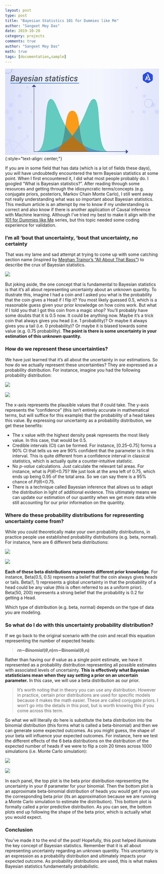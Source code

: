 ```yaml
---
layout: post
type: post
title: "Bayesian Statistics 101 for Dummies like Me"
author: "Sangeet Moy Das"
date: 2019-10-20
category: projects
comments: true
author: "Sangeet Moy Das"
math: true
tags: [documentation,sample]
---
```


![](/projects/assets/bayesian-statistics.png){:style="text-align: center;"}

If you are in some field that has data (which is a lot of fields these
days), you will have undoubtedly encountered the term Bayesian
statistics at some point. When I first encountered it, I did what most
people probably do. I googled “What is Bayesian statistics?”. After
reading through some resources and getting through the idiosyncratic
terms/concepts (e.g. conjugate priors, posteriors, Markov Chain Monte
Carlo), I still went away not really understanding what was so important
about Bayesian statistics. This medium article is an attempt by me to
know if my understanding is correct and also know if there is another
application of Causal inference with Machine learning. Although I’ve
tried my best to make it align with the [101 for Dummies like
Me](https://sangeetm.github.io/) series, but this topic
needed some coding experience for validation.

### I’m all ‘bout that uncertainty, ‘bout that uncertainty, no certainty

That was my lame and sad attempt at trying to come up with some catching
section name (inspired by [Meghan Trainor’s “All About That
Bass”](https://www.youtube.com/watch?v=7PCkvCPvDXk)) to describe the
crux of Bayesian statistics.

![](https://cdn-images-1.medium.com/max/600/0*jF7CT9YioE8mKGhM.jpg)

But joking aside, the one concept that is fundamental to Bayesian
statistics is that it’s all about representing uncertainty about an
unknown quantity. To illustrate this, imagine I had a coin and I asked
you what is the probability that the coin gives a Head if I flip it? You
most likely guessed 0.5, which is a reasonable guess given your prior
knowledge on how coins work. But what if I told you that I got this coin
from a magic shop? You’ll probably have some doubts that it is 0.5 now.
It could be anything now. Maybe it’s a trick coin that always gives you
head (i.e. 1 probability)? Or maybe it always gives you a tail (i.e. 0
probability)? Or maybe it is biased towards some value (e.g. 0.75
probability). **The point is there is some uncertainty in your
estimation of this unknown quantity.**

### How do we represent these uncertainties?

We have just learned that it’s all about the uncertainty in our
estimations. So how do we actually represent these uncertainties? They
are expressed as a probability distribution. For instance, imagine you
had the following probability distribution:

![](https://cdn-images-1.medium.com/max/800/1*te-BMygUIXPPYP-Xbx53zA.png)

![](https://cdn-images-1.medium.com/max/800/1*ls68LYT5_hr3KdlGrDcMDw.png)

The x-axis represents the plausible values that *θ* could take. The
y-axis represents the “confidence” (this isn’t entirely accurate in
mathematical terms, but will suffice for this example) that the
probability of a head takes this value. By expressing our uncertainty as
a probability distribution, we get these benefits:

-   The x value with the highest density peak represents the most likely
    value. In this case, that would be 0.5.
-   Credible intervals (CI) can be formed. For instance, [0.25–0.75]
    forms a 90% CI that tells us we are 90% confident that the parameter
    is in this interval. This is quite different from a confidence
    interval in classical statistics, which is actually quite a
    counter-intuitive statistic.
-   No *p-value* calculations. Just calculate the relevant tail areas.
    For instance, what is *P*(*θ*)\<0.75? We just look at the area left
    of 0.75, which ends up being 0.95 of the total area. So we can say
    there is a 95% chance of *P*(*θ*)\<0.75.
-   There is a technique called Bayesian inference that allows us to
    adapt the distribution in light of additional evidence. This
    ultimately means we can update our estimation of our quantity when
    we get more data while still accounting for our prior information on
    the quantity.

### Where do these probability distributions for representing uncertainty come from?

While you could theoretically make your own probability distributions,
in practice people use established probability distributions (e.g. beta,
normal). For instance, here are 6 different beta distributions:

![](https://cdn-images-1.medium.com/max/800/1*rrz9qPSRzMFG-KhReSNu6g.png)

![](https://cdn-images-1.medium.com/max/800/1*nVgAkHAdqNKMxXFAYPHIng.png)

**Each of these beta distributions represents different prior
knowledge**. For instance, Beta(0.5, 0.5) represents a belief that the
coin always gives heads or tails. Beta(1, 1) represents a global
uncertainty in that the probability of a head could be any value (this
is often referred to as a uniform prior). Beta(50, 200) represents a
strong belief that the probability is 0.2 for getting a Head.

Which type of distribution (e.g. beta, normal) depends on the type of
data you are modeling.

### So what do I do with this uncertainty probability distribution?

If we go back to the original scenario with the coin and recall this
equation representing the number of expected heads:

> ***rn*∼*Binomial*(*θ*,*n*)rn∼Binomial(θ,n)**

Rather than having our *θ* value as a single point estimate, we have it
represented as a probability distribution representing all possible
estimates with associated levels of uncertainty. **This is effectively
what Bayesian statisticians mean when they say setting a prior on an
uncertain parameter.** In this case, we will use a beta distribution as
our prior.

> It’s worth noting that in theory you can use any distribution. However
> in practice, certain prior distributions are used for specific models
> because it makes the math easier. These are called conjugate priors. I
> won’t go into the details in this post, but is worth knowing this if
> you come across this term.

So what we will literally do here is substitute the beta distribution
into the binomial distribution (this forms what is called a
beta-binomial) and then we can generate some expected outcomes. As you
might guess, the shape of your beta will influence your expected
outcomes. For instance, here we test the different effects of the 6 beta
distributions on the distribution of the expected number of heads if we
were to flip a coin 20 times across 1000 simulations (i.e. Monte Carlo
simulation):

![](https://cdn-images-1.medium.com/max/800/1*jUf7Ug5nNjCM6RdmwVg7TQ.png)

![](https://cdn-images-1.medium.com/max/800/1*Nwi17kkRcSDrSEPUGNp_nw.png)

In each panel, the top plot is the beta prior distribution representing
the uncertainty in your *θ* parameter for your binomial. Then the bottom
plot is an approximate beta-binomial distribution of heads you would get
if you use the corresponding beta prior (its an approximation because we
are running a Monte Carlo simulation to estimate the distribution). This
bottom plot is formally called a prior predictive distribution. As you
can see, the bottom plots end up following the shape of the beta prior,
which is actually what you would expect.

### Conclusion

You’ve made it to the end of the post! Hopefully, this post helped
illuminate the key concept of Bayesian statistics. Remember that it is
all about representing uncertainty regarding an unknown quantity. This
uncertainty is an expression as a probability distribution and
ultimately impacts your expected outcome. As probability distributions
are used, this is what makes Bayesian statistics fundamentally
probabilistic.